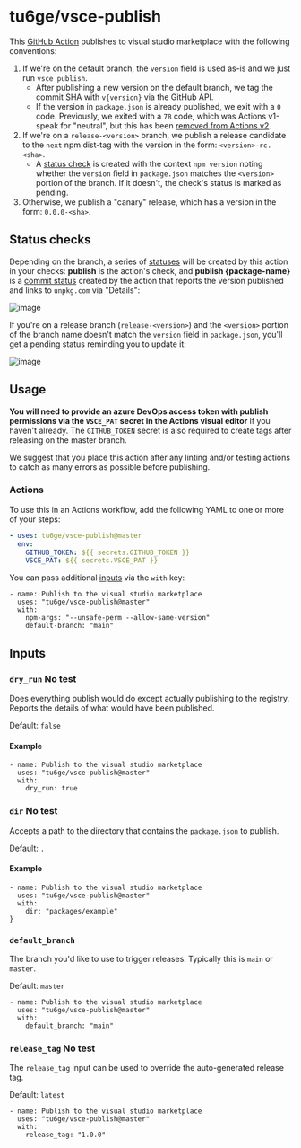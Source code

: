 # tu6ge/vsce-publish

This [GitHub Action][github actions] publishes to visual studio marketplace  with the following conventions:

1. If we're on the default branch, the `version` field is used as-is and we just run `vsce publish`.
   - After publishing a new version on the default branch, we tag the commit SHA with `v{version}` via the GitHub API.
   - If the version in `package.json` is already published, we exit with a `0` code. Previously, we exited with a `78` code, which was Actions v1-speak for "neutral", but this has been [removed from Actions v2](https://twitter.com/ethomson/status/1163899559279497217?s=20).
1. If we're on a `release-<version>` branch, we publish a release candidate to the `next` npm dist-tag with the version in the form: `<version>-rc.<sha>`.
   - A [status check][status checks] is created with the context `npm version` noting whether the `version` field in `package.json` matches the `<version>` portion of the branch. If it doesn't, the check's status is marked as pending.
1. Otherwise, we publish a "canary" release, which has a version in the form: `0.0.0-<sha>`.

## Status checks

Depending on the branch, a series of [statuses][status checks] will be created by this action in your checks: **publish** is the action's check, and **publish {package-name}** is a [commit status] created by the action that reports the version published and links to `unpkg.com` via "Details":

![image](https://user-images.githubusercontent.com/113896/52375286-23368980-2a14-11e9-8974-062a3e45a846.png)

If you're on a release branch (`release-<version>`) and the `<version>` portion of the branch name doesn't match the `version` field in `package.json`, you'll get a pending status reminding you to update it:

![image](https://user-images.githubusercontent.com/113896/52388530-b63ae800-2a43-11e9-92ef-14ec9459c109.png)

## Usage

**You will need to provide an azure DevOps access token with publish permissions via the `VSCE_PAT` secret in the Actions visual editor** if you haven't already. The `GITHUB_TOKEN` secret is also required to create tags after releasing on the master branch.

We suggest that you place this action after any linting and/or testing actions to catch as many errors as possible before publishing.


### Actions
To use this in an Actions workflow, add the following YAML to one or more of your steps:

```yaml
- uses: tu6ge/vsce-publish@master
  env:
    GITHUB_TOKEN: ${{ secrets.GITHUB_TOKEN }}
    VSCE_PAT: ${{ secrets.VSCE_PAT }}
```

You can pass additional [inputs](#inputs) via the `with` key:

```hcl
- name: Publish to the visual studio marketplace
  uses: "tu6ge/vsce-publish@master"
  with:
    npm-args: "--unsafe-perm --allow-same-version"
    default-branch: "main"
```


## Inputs

### `dry_run` **No test**

Does everything publish would do except actually publishing to the registry. Reports the details of what would have been published.

Default: `false`

#### Example

```hcl
- name: Publish to the visual studio marketplace
  uses: "tu6ge/vsce-publish@master"
  with:
    dry_run: true
```

### `dir` **No test**

Accepts a path to the directory that contains the `package.json` to publish.

Default: `.`

#### Example

```hcl
- name: Publish to the visual studio marketplace
  uses: "tu6ge/vsce-publish@master"
  with:
    dir: "packages/example"
}
```

### `default_branch`

The branch you'd like to use to trigger releases. Typically this is `main` or `master`.

Default: `master`

```hcl
- name: Publish to the visual studio marketplace
  uses: "tu6ge/vsce-publish@master"
  with:
    default_branch: "main"
```

### `release_tag` **No test**

The `release_tag` input can be used to override the auto-generated release tag.

Default: `latest`

```hcl
- name: Publish to the visual studio marketplace
  uses: "tu6ge/vsce-publish@master"
  with:
    release_tag: "1.0.0"
```

[github actions]: https://github.com/features/actions
[commit status]: https://developer.github.com/v3/repos/statuses/
[status checks]: https://help.github.com/articles/about-status-checks/
